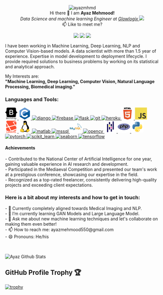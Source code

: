 <div align="center";width="50%"> <img src="https://komarev.com/ghpvc/?username=Ayazmhmd" alt="ayazmhmd"><br>
 Hi there 👋 I am <b>Ayaz Mehmood!</b><br>
 <em>Data Science and machine learning Engineer at <a href="www.glowlogix.com">Glowlogix
</a><img src="https://media.giphy.com/media/WUlplcMpOCEmTGBtBW/giphy.gif" width="30"> 
</em><br>
📫 Like to meet me? 
<p><a href="https://www.linkedin.com/in/ayaz-mehmood-5b941219a/"><img src="https://img.shields.io/badge/linkedin-%230077B5.svg?&style=for-the-badge&logo=linkedin&logoColor=white" height=30></a> <a href="https://mail.google.com/mail/u/?authuser=ayazmehmood550@gmail.com"><img src="https://img.shields.io/badge/Gmail-D14836?style=for-the-badge&logo=gmail&logoColor=white" height=30></a> <a href="https://twitter.com/ayzMehmood"><img src="https://img.shields.io/badge/twitter-%231DA1F2.svg?&style=for-the-badge&logo=twitter&logoColor=white" height=30></a> </p>
  </div>
I have been working in Machine Learning, Deep Learning, NLP and Computer Vision-based models. A data scientist with more than 1.5 year of experience. Expertise in model development to deployment lifecycle. I provide required solutions to business problems by working on its statistical and analytical approach.
</br>

My Interests are:
<br>
<b>
"Machine Learning, Deep Learning, Computer Vision, Natural Language Processing, Biomedical imaging."
  </b>
</br>
<h3 align="left">Languages and Tools:</h3>
<p align="left">   </a> <a href="https://getbootstrap.com" target="_blank" rel="noreferrer"> <img src="https://raw.githubusercontent.com/devicons/devicon/master/icons/bootstrap/bootstrap-plain-wordmark.svg" alt="bootstrap" width="40" height="40"/> </a> <a href="https://www.cprogramming.com/" target="_blank" rel="noreferrer"> <img src="https://raw.githubusercontent.com/devicons/devicon/master/icons/c/c-original.svg" alt="c" width="40" height="40"/> </a> <a href="https://www.djangoproject.com/" target="_blank" rel="noreferrer"> <img src="https://cdn.worldvectorlogo.com/logos/django.svg" alt="django" width="40" height="40"/> </a> <a href="https://firebase.google.com/" target="_blank" rel="noreferrer"> <img src="https://www.vectorlogo.zone/logos/firebase/firebase-icon.svg" alt="firebase" width="40" height="40"/> </a> <a href="https://flask.palletsprojects.com/" target="_blank" rel="noreferrer"> <img src="https://www.vectorlogo.zone/logos/pocoo_flask/pocoo_flask-icon.svg" alt="flask" width="40" height="40"/> </a>  <a href="https://git-scm.com/" target="_blank" rel="noreferrer"> <img src="https://www.vectorlogo.zone/logos/git-scm/git-scm-icon.svg" alt="git" width="40" height="40"/> </a> <a href="https://heroku.com" target="_blank" rel="noreferrer"> <img src="https://www.vectorlogo.zone/logos/heroku/heroku-icon.svg" alt="heroku" width="40" height="40"/> </a> <a href="https://www.w3.org/html/" target="_blank" rel="noreferrer"> <img src="https://raw.githubusercontent.com/devicons/devicon/master/icons/html5/html5-original-wordmark.svg" alt="html5" width="40" height="40"/> </a>  <a href="https://developer.mozilla.org/en-US/docs/Web/JavaScript" target="_blank" rel="noreferrer"> <img src="https://raw.githubusercontent.com/devicons/devicon/master/icons/javascript/javascript-original.svg" alt="javascript" width="40" height="40"/> </a> <a href="https://laravel.com/" target="_blank" rel="noreferrer"> <img src="https://raw.githubusercontent.com/devicons/devicon/master/icons/laravel/laravel-plain-wordmark.svg" alt="laravel" width="40" height="40"/> </a> <a href="https://www.linux.org/" target="_blank" rel="noreferrer"> <img src="https://raw.githubusercontent.com/devicons/devicon/master/icons/linux/linux-original.svg" alt="linux" width="40" height="40"/> </a> <a href="https://www.mathworks.com/" target="_blank" rel="noreferrer"> <img src="https://upload.wikimedia.org/wikipedia/commons/2/21/Matlab_Logo.png" alt="matlab" width="40" height="40"/> </a> <a href="https://www.microsoft.com/en-us/sql-server" target="_blank" rel="noreferrer"> <img src="https://www.svgrepo.com/show/303229/microsoft-sql-server-logo.svg" alt="mssql" width="40" height="40"/> </a> <a href="https://www.mysql.com/" target="_blank" rel="noreferrer"> <img src="https://raw.githubusercontent.com/devicons/devicon/master/icons/mysql/mysql-original-wordmark.svg" alt="mysql" width="40" height="40"/> </a> <a href="https://opencv.org/" target="_blank" rel="noreferrer"> <img src="https://www.vectorlogo.zone/logos/opencv/opencv-icon.svg" alt="opencv" width="40" height="40"/> </a> <a href="https://pandas.pydata.org/" target="_blank" rel="noreferrer"> <img src="https://raw.githubusercontent.com/devicons/devicon/2ae2a900d2f041da66e950e4d48052658d850630/icons/pandas/pandas-original.svg" alt="pandas" width="40" height="40"/> </a> <a href="https://www.php.net" target="_blank" rel="noreferrer"> <img src="https://raw.githubusercontent.com/devicons/devicon/master/icons/php/php-original.svg" alt="php" width="40" height="40"/> </a> <a href="https://www.python.org" target="_blank" rel="noreferrer"> <img src="https://raw.githubusercontent.com/devicons/devicon/master/icons/python/python-original.svg" alt="python" width="40" height="40"/> </a> <a href="https://pytorch.org/" target="_blank" rel="noreferrer"> <img src="https://www.vectorlogo.zone/logos/pytorch/pytorch-icon.svg" alt="pytorch" width="40" height="40"/> </a> <a href="https://scikit-learn.org/" target="_blank" rel="noreferrer"> <img src="https://upload.wikimedia.org/wikipedia/commons/0/05/Scikit_learn_logo_small.svg" alt="scikit_learn" width="40" height="40"/> </a> <a href="https://seaborn.pydata.org/" target="_blank" rel="noreferrer"> <img src="https://seaborn.pydata.org/_images/logo-mark-lightbg.svg" alt="seaborn" width="40" height="40"/> </a> <a href="https://www.tensorflow.org" target="_blank" rel="noreferrer"> <img src="https://www.vectorlogo.zone/logos/tensorflow/tensorflow-icon.svg" alt="tensorflow" width="40" height="40"/> </a> </p>
<h4 align="left">Achievements</h4>
- Contributed to the National Center of Artificial Intelligence for one year, gaining valuable experience in AI research and development.<br>
- Participated in the Mediaeval Competition and presented our team's work at a prestigious conference, showcasing our expertise in the field.<br>
- Recognized as a top-rated freelancer, consistently delivering high-quality projects and exceeding client expectations.<br>
<h3 align="left">Here is a bit about my interests and how to get in touch:</h3>
- 🔭 Currently completely aligned towards Medical Imaging and NLP.</br>
- 🌱 I’m currently learning GAN Models and Large Language Model.</br>
- 💬 Ask me about new machine learning techniques and let's collaborate on making them even better!</br>
- 📫 How to reach me: ayazmehmood550@gmail.com</br>
- 😄 Pronouns: He/his</br>

<br></br>
![Ayaz Github Stats](https://github-readme-stats.vercel.app/api?username=ayazmhmd&show_icons=true&title_color=fff&icon_color=79ff97&text_color=9f9f9f&bg_color=151515)
## GitHub Profile Trophy 🏆
[![trophy](https://github-profile-trophy.vercel.app/?username=ayazmhmd)](https://github.com/ryo-ma/github-profile-trophy)
